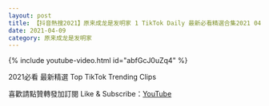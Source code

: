 ```yaml
---
layout: post
title: 【抖音熱搜2021】原来成龙是发明家 1 TikTok Daily 最新必看精選合集2021 04 09
date: 2021-04-09
category: 原来成龙是发明家
---
```


{% include youtube-video.html id="abfGcJ0uZq4" %}

2021必看 最新精選 Top TikTok Trending Clips

喜歡請點贊轉發加訂閱 Like & Subscribe：[YouTube](https://www.youtube.com/channel/UCAoR7VcanIPd04uEq_GIylA/videos)

